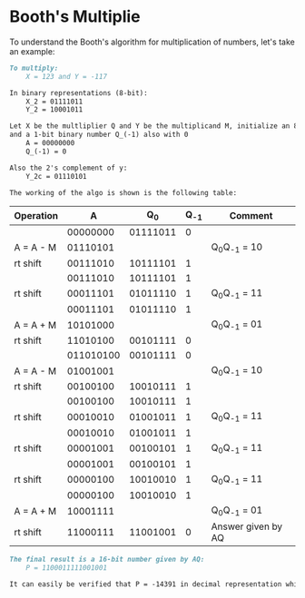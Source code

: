 # Booth's Multiplie

To understand the Booth's algorithm for multiplication of numbers, let's take an example:

```md
To multiply: 
	X = 123 and Y = -117

In binary representations (8-bit):
	X_2 = 01111011
	Y_2 = 10001011

Let X be the multliplier Q and Y be the multiplicand M, initialize an 8-bit binary number A with 0
and a 1-bit binary number Q_(-1) also with 0
	A = 00000000
	Q_(-1) = 0

Also the 2's complement of y:
	Y_2c = 01110101

The working of the algo is shown is the following table:

```
| Operation	|	A	| Q<sub>0</sub>	|	Q<sub>-1</sub>	|	Comment |
| --- | --- | --- | --- | --- |
| 			| 00000000	| 01111011	|	  0		| |	 
| A = A - M |  01110101 | | |  Q<sub>0</sub>Q<sub>-1</sub> = 10 |
| rt shift  |  00111010	| 10111101 | 1 | |
| 			| 00111010 | 	10111101 |	  1		| |	 
| rt shift  |  00011101	| 01011110 | 1 | Q<sub>0</sub>Q<sub>-1</sub> = 11 |
| 			| 	00011101	| 01011110 | 1 	| |	 
| A = A + M  |  10101000 | | |  Q<sub>0</sub>Q<sub>-1</sub> = 01 |
| rt shift  |  	11010100 | 00101111  | 0 | |
| 			| 011010100 | 00101111  | 0	| |	 
| A = A - M |  01001001 | | |  Q<sub>0</sub>Q<sub>-1</sub> = 10 |
| rt shift  |  00100100 |  10010111 | 1 | |
| 			| 00100100 |  10010111 | 1	| |	 
| rt shift  |  00010010	| 01001011 | 1 | Q<sub>0</sub>Q<sub>-1</sub> = 11 |
| 			| 00010010	| 01001011 | 1 | |	 
| rt shift  |  00001001	| 00100101 | 1 | Q<sub>0</sub>Q<sub>-1</sub> = 11 |
| 			| 00001001	| 00100101 | 1 | |	 
| rt shift  |  00000100	| 10010010 | 1 | Q<sub>0</sub>Q<sub>-1</sub> = 11 |
| 			| 00000100	| 10010010 | 1 | |	 
| A = A + M |  10001111 | | |  Q<sub>0</sub>Q<sub>-1</sub> = 01 |
| rt shift  |  11000111	| 11001001 | 0 | Answer given by AQ |

```md
The final result is a 16-bit number given by AQ:
	P = 1100011111001001

It can easily be verified that P = -14391 in decimal representation which is the answer

```
